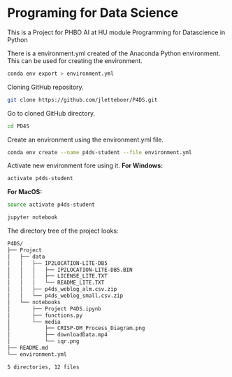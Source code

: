 # Programing for Data Science

This is a Project for PHBO AI at HU module Programming for Datascience in Python

There is a environment.yml created of the Anaconda Python environment. This can be used for creating the environment.
```bash
conda env export > environment.yml
```

Cloning GitHub repository.
```bash
git clone https://github.com/jletteboer/P4DS.git
```

Go to cloned GitHub directory.
```bash
cd PD4S
```

Create an environment using the environment.yml file.
```bash
conda env create --name p4ds-student --file environment.yml
```

Activate new environment fore using it.
**For Windows:**
```bash
activate p4ds-student
```

**For MacOS:**
```bash
source activate p4ds-student
```

```bash
jupyter notebook
```

The directory tree of the project looks:
```bash
P4DS/
├── Project
│   ├── data
│   │   ├── IP2LOCATION-LITE-DB5
│   │   │   ├── IP2LOCATION-LITE-DB5.BIN
│   │   │   ├── LICENSE_LITE.TXT
│   │   │   └── README_LITE.TXT
│   │   ├── p4ds_weblog_alm.csv.zip
│   │   └── p4ds_weblog_small.csv.zip
│   └── notebooks
│       ├── Project P4DS.ipynb
│       ├── functions.py
│       └── media
│           ├── CRISP-DM_Process_Diagram.png
│           ├── downloadData.mp4
│           └── iqr.png
├── README.md
└── environment.yml

5 directories, 12 files
```